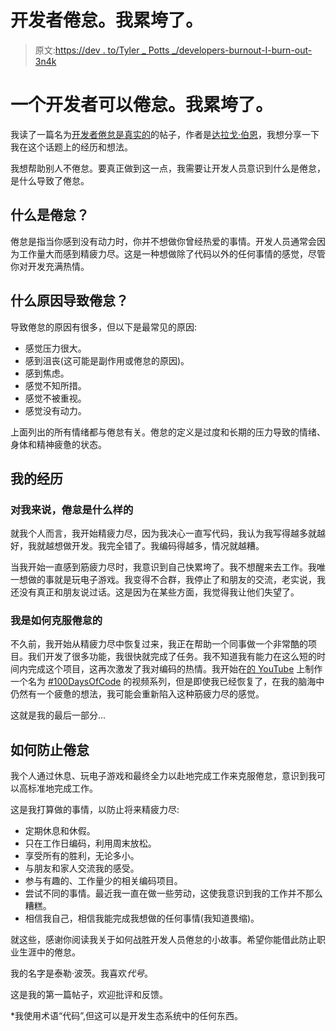 # 开发者倦怠。我累垮了。

> 原文:[https://dev . to/Tyler _ Potts _/developers-burnout-I-burn-out-3n4k](https://dev.to/tyler_potts_/developers-burnout-i-burned-out-3n4k)

# [](#a-developer-can-burnout-i-burned-out)**一个开发者可以倦怠。我累垮了。**

我读了一篇名为[开发者倦怠是真实的](https://dev.to/daraghjbyrne/developer-burnout-is-real-2f0p)的帖子，作者是[达拉戈·伯恩](https://dev.to/daraghjbyrne)，我想分享一下我在这个话题上的经历和想法。

我想帮助别人不倦怠。要真正做到这一点，我需要让开发人员意识到什么是倦怠，是什么导致了倦怠。

## [](#what-is-burnout)什么是倦怠？

倦怠是指当你感到没有动力时，你并不想做你曾经热爱的事情。开发人员通常会因为工作量大而感到精疲力尽。这是一种想做除了代码以外的任何事情的感觉，尽管你对开发充满热情。

## [](#what-causes-burnout)什么原因导致倦怠？

导致倦怠的原因有很多，但以下是最常见的原因:

*   感觉压力很大。
*   感到沮丧(这可能是副作用或倦怠的原因)。
*   感到焦虑。
*   感觉不知所措。
*   感觉不被重视。
*   感觉没有动力。

上面列出的所有情绪都与倦怠有关。倦怠的定义是过度和长期的压力导致的情绪、身体和精神疲惫的状态。

## [](#my-experiences)我的经历

### 对我来说，倦怠是什么样的

就我个人而言，我开始精疲力尽，因为我决心一直写代码，我认为我写得越多就越好，我就越想做开发。我完全错了。我编码得越多，情况就越糟。

当我开始一直感到筋疲力尽时，我意识到自己快累垮了。我不想醒来去工作。我唯一想做的事就是玩电子游戏。我变得不合群，我停止了和朋友的交流，老实说，我还没有真正和朋友说过话。这是因为在某些方面，我觉得我让他们失望了。

### 我是如何克服倦怠的

不久前，我开始从精疲力尽中恢复过来，我正在帮助一个同事做一个非常酷的项目。我们开发了很多功能，我很快就完成了任务。我不知道我有能力在这么短的时间内完成这个项目，这再次激发了我对编码的热情。我开始在[的 YouTube](https://www.youtube.com/c/tyler_potts_) 上制作一个名为 [#100DaysOfCode](https://www.youtube.com/playlist?list=PLR8vUZDE6IeMxK_2dUMX9l6QrzNvWrtpP) 的视频系列，但是即使我已经恢复了，在我的脑海中仍然有一个疲惫的想法，我可能会重新陷入这种筋疲力尽的感觉。

这就是我的最后一部分...

## [](#how-to-prevent-burnout)如何防止倦怠

我个人通过休息、玩电子游戏和最终全力以赴地完成工作来克服倦怠，意识到我可以高标准地完成工作。

这是我打算做的事情，以防止将来精疲力尽:

*   定期休息和休假。
*   只在工作日编码，利用周末放松。
*   享受所有的胜利，无论多小。
*   与朋友和家人交流我的感受。
*   参与有趣的、工作量少的相关编码项目。
*   尝试不同的事情。最近我一直在做一些劳动，这使我意识到我的工作并不那么糟糕。
*   相信我自己，相信我能完成我想做的任何事情(我知道畏缩)。

就这些，感谢你阅读我关于如何战胜开发人员倦怠的小故事。希望你能借此防止职业生涯中的倦怠。

我的名字是泰勒·波茨。我喜欢*代号*。

这是我的第一篇帖子，欢迎批评和反馈。

*我使用术语“代码”,但这可以是开发生态系统中的任何东西。